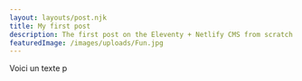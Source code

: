 ```yaml
---
layout: layouts/post.njk
title: My first post
description: The first post on the Eleventy + Netlify CMS from scratch blog
featuredImage: /images/uploads/Fun.jpg
---
```


Voici un texte p

